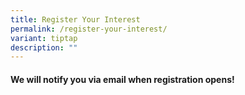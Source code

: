 ```yaml
---
title: Register Your Interest
permalink: /register-your-interest/
variant: tiptap
description: ""
---
```

<h4><strong>We will notify you via email when registration opens!</strong></h4>
<p></p>